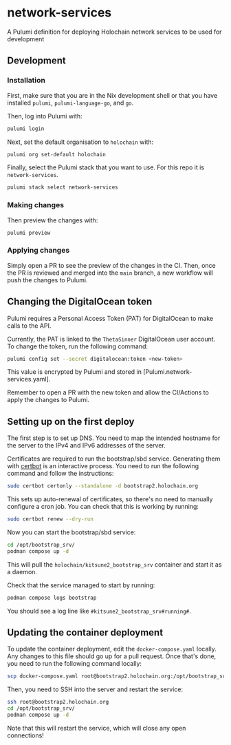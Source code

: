 # network-services
A Pulumi definition for deploying Holochain network services to be used for development

## Development

### Installation

First, make sure that you are in the Nix development shell or that you have
installed `pulumi`, `pulumi-language-go`, and `go`.

Then, log into Pulumi with:
```sh
pulumi login
```

Next, set the default organisation to `holochain` with:
```sh
pulumi org set-default holochain
```

Finally, select the Pulumi stack that you want to use. For this repo it is `network-services`.
```sh
pulumi stack select network-services
```

### Making changes

Then preview the changes with:
```sh
pulumi preview
```

### Applying changes

Simply open a PR to see the preview of the changes in the CI. Then, once the PR
is reviewed and merged into the `main` branch, a new workflow will push the
changes to Pulumi.

## Changing the DigitalOcean token

Pulumi requires a Personal Access Token (PAT) for DigitalOcean to make calls to the API.

Currently, the PAT is linked to the `ThetaSinner` DigitalOcean user account. To
change the token, run the following command:
```sh
pulumi config set --secret digitalocean:token <new-token>
```

This value is encrypted by Pulumi and stored in [Pulumi.network-services.yaml].

Remember to open a PR with the new token and allow the CI/Actions to apply the
changes to Pulumi.

## Setting up on the first deploy

The first step is to set up DNS. You need to map the intended hostname for the server to the IPv4 and IPv6 addresses of
the server.

Certificates are required to run the bootstrap/sbd service. Generating them with [certbot](https://certbot.eff.org/) is
an interactive process. You need to run the following command and follow the instructions:

```sh
sudo certbot certonly --standalone -d bootstrap2.holochain.org
```

This sets up auto-renewal of certificates, so there's no need to manually configure a cron job. You can check that this 
is working by running:

```sh
sudo certbot renew --dry-run
```

Now you can start the bootstrap/sbd service:

```sh
cd /opt/bootstrap_srv/
podman compose up -d
```

This will pull the `holochain/kitsune2_bootstrap_srv` container and start it as a daemon.

Check that the service managed to start by running:

```sh
podman compose logs bootstrap
```

You should see a log line like `#kitsune2_bootstrap_srv#running#`.

## Updating the container deployment

To update the container deployment, edit the `docker-compose.yaml` locally. Any changes to this file should go up for a
pull request. Once that's done, you need to run the following command locally:

```sh
scp docker-compose.yaml root@bootstrap2.holochain.org:/opt/bootstrap_srv/docker-compose.yaml
```

Then, you need to SSH into the server and restart the service:

```sh
ssh root@bootstrap2.holochain.org
cd /opt/bootstrap_srv/
podman compose up -d
```

Note that this will restart the service, which will close any open connections!


